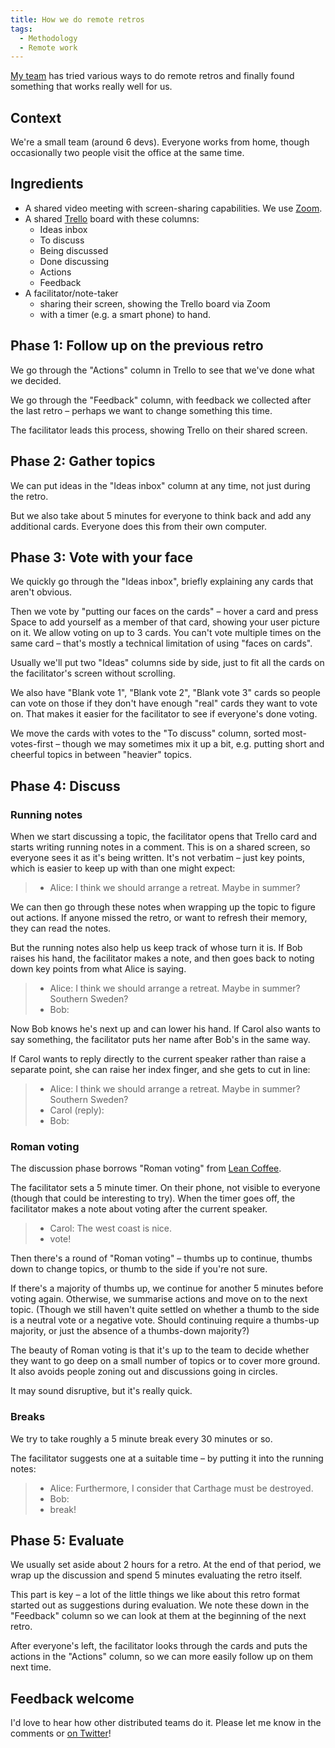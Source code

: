 ```yaml
---
title: How we do remote retros
tags:
  - Methodology
  - Remote work
---
```


[My team](https://dev.auctionet.com/) has tried various ways to do remote retros and finally found something that works really well for us.

## Context

We're a small team (around 6 devs). Everyone works from home, though occasionally two people visit the office at the same time.

## Ingredients

* A shared video meeting with screen-sharing capabilities. We use [Zoom](https://zoom.us/).
* A shared [Trello](https://trello.com/) board with these columns:
  * Ideas inbox
  * To discuss
  * Being discussed
  * Done discussing
  * Actions
  * Feedback
* A facilitator/note-taker
  * sharing their screen, showing the Trello board via Zoom
  * with a timer (e.g. a smart phone) to hand.

## Phase 1: Follow up on the previous retro

We go through the "Actions" column in Trello to see that we've done what we decided.

We go through the "Feedback" column, with feedback we collected after the last retro – perhaps we want to change something this time.

The facilitator leads this process, showing Trello on their shared screen.

## Phase 2: Gather topics

We can put ideas in the "Ideas inbox" column at any time, not just during the retro.

But we also take about 5 minutes for everyone to think back and add any additional cards. Everyone does this from their own computer.

## Phase 3: Vote with your face

We quickly go through the "Ideas inbox", briefly explaining any cards that aren't obvious.

Then we vote by "putting our faces on the cards" – hover a card and press Space to add yourself as a member of that card, showing your user picture on it. We allow voting on up to 3 cards. You can't vote multiple times on the same card – that's mostly a technical limitation of using "faces on cards".

Usually we'll put two "Ideas" columns side by side, just to fit all the cards on the facilitator's screen without scrolling.

We also have "Blank vote 1", "Blank vote 2", "Blank vote 3" cards so people can vote on those if they don't have enough "real" cards they want to vote on. That makes it easier for the facilitator to see if everyone's done voting.

We move the cards with votes to the "To discuss" column, sorted most-votes-first – though we may sometimes mix it up a bit, e.g. putting short and cheerful topics in between "heavier" topics.

## Phase 4: Discuss

### Running notes

When we start discussing a topic, the facilitator opens that Trello card and starts writing running notes in a comment. This is on a shared screen, so everyone sees it as it's being written. It's not verbatim – just key points, which is easier to keep up with than one might expect:

> - Alice: I think we should arrange a retreat. Maybe in summer?

We can then go through these notes when wrapping up the topic to figure out actions. If anyone missed the retro, or want to refresh their memory, they can read the notes.

But the running notes also help us keep track of whose turn it is. If Bob raises his hand, the facilitator makes a note, and then goes back to noting down key points from what Alice is saying.

> - Alice: I think we should arrange a retreat. Maybe in summer? Southern Sweden?
> - Bob:

Now Bob knows he's next up and can lower his hand. If Carol also wants to say something, the facilitator puts her name after Bob's in the same way.

If Carol wants to reply directly to the current speaker rather than raise a separate point, she can raise her index finger, and she gets to cut in line:

> - Alice: I think we should arrange a retreat. Maybe in summer? Southern Sweden?
> - Carol (reply):
> - Bob:

### Roman voting

The discussion phase borrows "Roman voting" from [Lean Coffee](http://agilecoffee.com/leancoffee/).

The facilitator sets a 5 minute timer. On their phone, not visible to everyone (though that could be interesting to try). When the timer goes off, the facilitator makes a note about voting after the current speaker.

> - Carol: The west coast is nice.
> - vote!

Then there's a round of "Roman voting" – thumbs up to continue, thumbs down to change topics, or thumb to the side if you're not sure.

If there's a majority of thumbs up, we continue for another 5 minutes before voting again. Otherwise, we summarise actions and move on to the next topic. (Though we still haven't quite settled on whether a thumb to the side is a neutral vote or a negative vote. Should continuing require a thumbs-up majority, or just the absence of a thumbs-down majority?)

The beauty of Roman voting is that it's up to the team to decide whether they want to go deep on a small number of topics or to cover more ground. It also avoids people zoning out and discussions going in circles.

It may sound disruptive, but it's really quick.

### Breaks

We try to take roughly a 5 minute break every 30 minutes or so.

The facilitator suggests one at a suitable time – by putting it into the running notes:

> - Alice: Furthermore, I consider that Carthage must be destroyed.
> - Bob:
> - break!

## Phase 5: Evaluate

We usually set aside about 2 hours for a retro. At the end of that period, we wrap up the discussion and spend 5 minutes evaluating the retro itself.

This part is key – a lot of the little things we like about this retro format started out as suggestions during evaluation. We note these down in the "Feedback" column so we can look at them at the beginning of the next retro.

After everyone's left, the facilitator looks through the cards and puts the actions in the "Actions" column, so we can more easily follow up on them next time.

## Feedback welcome

I'd love to hear how other distributed teams do it. Please let me know in the comments or [on Twitter](https://twitter.com/henrik)!

